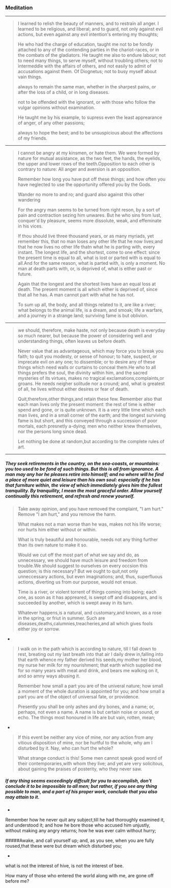 ### Meditation

----

> I learned to relish the beauty of manners, and to restrain all anger.
> I learned to be religious, and liberal; and to guard, not only against
> evil actions, but even against any evil intention's entering my
> thoughts;
> 
> He who had the charge of education, taught me not to be fondly attached
> to any of the contending parties in the chariot-races, or in the
> combats of the gladiators. He taught me also to endure labour; not to
> need many things, to serve myself, without troubling others; not to
> intermeddle with the affairs of others, and not easily to admit of
> accusations against them. Of Diognetus; not to busy myself about vain
> things.
> 
> 
> always to remain the same man, whether in the sharpest pains, or after
> the loss of a child, or in long diseases.
> 
> 
> not to be offended with the ignorant, or with those who follow the
> vulgar opinions without examination.
> 
> 
> He taught me by his example, to supress even the least apprearance of
> anger, of any other passions;
> 
> 
> always to hope the best; and to be unsuspicious about the affections of
> my friends.
> 
----
> 
> I cannot be angry at my kinsmen, or hate them. We were formed by
> nature for mutual assistance, as the two feet, the hands, the eyelids,
> the upper and lower rows of the teeth.Opposition to each other is
> contrary to nature: All anger and aversion is an opposition.
> 
> 
> Remember how long you have put off these things; and how often you have
> neglected to use the opportunity offered you by the Gods. 
> 
> 
> Wander no more to and ro; and guard also against this other wandering
> 
> 
> For the angry man seems to be turned from right reson, by a sort of pain
> and contraction sezing him unwares. But he who sins from lust, conquer'd
> by pleasure, seems more dissolute, weak, and effeminate in his vices.
> 
> 
> If thou should live three thousand years, or as many myriads, yet
> remember this, that no man loses any other life that he now lives;and
> that he now lives no other life thatn what he is parting with, every
> instant. The longest life, and the shortest, come to one effect: since
> the present time is equal to all, what is lost or parted with is equal
> to all.And for the same reason, what is parted with, is only a moment.
> No man at death parts with, or, is deprived of, what is either past or
> future.
> 
> 
> Again that the longest and the shortest lives have an equal loss at
> death. The present moment is all which either is deprived of, since that
> all he has. A man cannot part with what he has not.
> 
> 
> 
> To sum up all, the body, and all things related to it, are like a river;
> what belongs to the animal life, is a dream, and smoak; life a warfare,
> and a journey in a strange land; surviving fame is but oblivion.
> 
> 
----
> 
> we should, therefore, make haste, not only because death is
> everyday so much nearer, but because the power of considering well
> and understanding things, often leaves us before death.                                                                        
> 
> 
> Never value that as advantageous, which may force you to break you
> faith; to quit you modesty, or sense of honour; to hate, suspect, or
> imprecate evil on any one; to dissemble; or to desire any of these
> things which need walls or curtains to conceal them.He who to all things
> prefers the soul, the divinity within him, and the sacred mysteries of
> its virtues, makes no tragical exclamations,complaints,or groans. He
> needs neigher solitude nor a cround; and, what is greatest of all, he
> lives without either desires or fear of death.
> 
> 
> Quit,therefore,other things,and retain these few. Remember also that
> each man lives only the present moment: the rest of time is either spend
> and gone, or is quite unknown. It is a very little time which each man
> lives, and in a small corner of the earth; and the longest surviving
> fame is but short, and this conveyed through a succession of poor
> mortals, each presnetly a-dying; men who neither knew themselves, nor
> the persons long since dead.
> 
> 
> Let nothing be done at random,but according to the complete rules of
> art.
> 
> 
----
##### They seek retirements in the country, on the sea-coasts, or mountains:  you too used to be fond of such things. But this is all from ignorance.   A man may any hor he pleases retire into himself; and no where will he  find a place of more quiet and leisure than his own soul: especially if  he has that furniture within, the view of which immediately gives him  the fullest tranquility. By tranquility, I mean the most graceful order.   Allow yourself continually this retirement, and refresh and renew  yourself.
> 
> 
> Take away opinion, and you have removed the complaint, "I am hurt."
> Remove "I am hurt," and you remove the harm.
> 
> What makes not a man worse than he was, makes not his life worse; nor
> hurts him either without or within.
> 
> 
> What is truly beautiful and honourable, needs not any thing further than
> its own nature to make it so.
> 
> 
> Would we cut off the most part of what we say and do, as unnecessary, we
> should have much leisure and freedom from trouble.We should suggest to
> ourselves on every occsion this question; is this necessary? But we
> ought to quit,not only unneccessary actions, but even imaginations; and,
> thus, superfluous actions, diverting us from our purpose, would not
> ensue.
> 
> 
> Time is a river, or violent torrent of things coming into being; each
> one, as soon as it has appreared, is swept off and disappears, and is
> succeeded by another, which is swept away in its turn.
> 
> Whatever happens,is a natural, and customary,and known, as a rose in the
> spring, or friut in summer. Such are
> diseases,deaths,calumnies,treacheries,and all which gives fools either
> joy or sorrow.
- 
> I walk on in the path which is according to nature, till I fall down to
> rest, breating out my last breath into that air I daily drew in,falling
> into that earth whence my father derived his seeds,my mother her blood,
> my nurse her milk for my nourishment; that earth which supplied me for
> so many years with meat and drink, and bears me walking on it, and so
> amny ways abusing it.
> 
> 
> Remember how small a part you are of the univeral nature; how small a
> moment of the whole duration is appointed for you; and how small a part
> you are of the object of universal fate, or providence.
> 
> 
> Presently you shall be only ashes and dry bones, and a name; or,
> perhaps, not even a name. A name is but certain noise or sound, or echo.
> The things most honoured in life are but vain, rotten, mean;
> 
- 
> 
> If this event be neither any vice of mine, nor any action from any
> vitious disposition of mine, nor be hurtful to the whole, why am I
> disturbed by it. Nay, who can hurt the whole?
> 
> 
> What strange conduct is this! Some men cannot speak good word of their
> contemporaries,with whom they live; and yet are very solicitous, about
> gaining the praises of posterity, who they never saw.


##### If any thing seems exceedingly diffcult for you to accomplish, don't conclude it to be impossible to all men; but rather, if you see any thing possible to man, and a part of his proper work, conclude that you also may attain to it.


- 

Remember how he never quit any subject,till he had thoroughly examined
it, and understood it; and how he bore those who accused him unjustly,
without making any angry returns; how he was ever calm without hurry;


#####Awake, and call yourself up; and, as you see, when you are fully roused,that these were but dream which disturbed you;

- 
what is not the interest of hive, is not the interest of bee.


How many of those who entered the world along with me, are gone off
before me?


